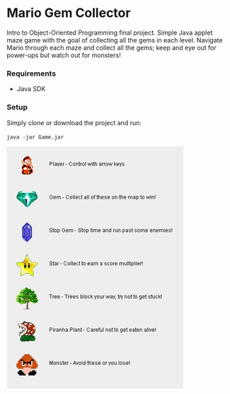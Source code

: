 # Mario Gem Collector

Intro to Object-Oriented Programming final project. Simple Java applet maze game with the goal of collecting all the gems in each level. Navigate Mario through each maze and collect all the gems; keep and eye out for power-ups but watch out for monsters!

### Requirements

- Java SDK

### Setup

Simply clone or download the project and run:

`java -jar Game.jar`


![alt tag](res/menupanel.jpg)